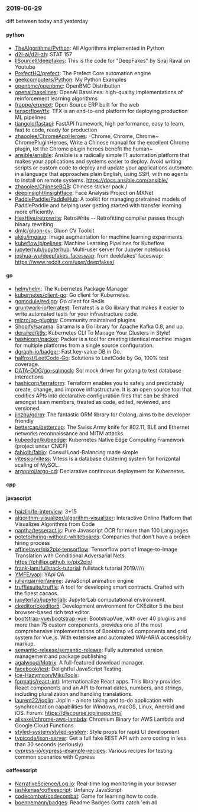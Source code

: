 ### 2019-06-29
diff between today and yesterday

#### python
* [TheAlgorithms/Python](https://github.com/TheAlgorithms/Python): All Algorithms implemented in Python
* [d2l-ai/d2l-zh](https://github.com/d2l-ai/d2l-zh): STAT 157
* [llSourcell/deepfakes](https://github.com/llSourcell/deepfakes): This is the code for "DeepFakes" by Siraj Raval on Youtube
* [PrefectHQ/prefect](https://github.com/PrefectHQ/prefect): The Prefect Core automation engine
* [geekcomputers/Python](https://github.com/geekcomputers/Python): My Python Examples
* [openbmc/openbmc](https://github.com/openbmc/openbmc): OpenBMC Distribution
* [openai/baselines](https://github.com/openai/baselines): OpenAI Baselines: high-quality implementations of reinforcement learning algorithms
* [frappe/erpnext](https://github.com/frappe/erpnext): Open Source ERP built for the web
* [tensorflow/tfx](https://github.com/tensorflow/tfx): TFX is an end-to-end platform for deploying production ML pipelines
* [tiangolo/fastapi](https://github.com/tiangolo/fastapi): FastAPI framework, high performance, easy to learn, fast to code, ready for production
* [zhaoolee/ChromeAppHeroes](https://github.com/zhaoolee/ChromeAppHeroes): -Chrome, Chrome, Chrome~ ChromePluginHeroes, Write a Chinese manual for the excellent Chrome plugin, let the Chrome plugin heroes benefit the human~
* [ansible/ansible](https://github.com/ansible/ansible): Ansible is a radically simple IT automation platform that makes your applications and systems easier to deploy. Avoid writing scripts or custom code to deploy and update your applications  automate in a language that approaches plain English, using SSH, with no agents to install on remote systems. https://docs.ansible.com/ansible/
* [zhaoolee/ChineseBQB](https://github.com/zhaoolee/ChineseBQB): Chinese sticker pack / 
* [deepinsight/insightface](https://github.com/deepinsight/insightface): Face Analysis Project on MXNet
* [PaddlePaddle/PaddleHub](https://github.com/PaddlePaddle/PaddleHub): A toolkit for managing pretrained models of PaddlePaddle and helping user getting started with transfer learning more efficiently. 
* [HexHive/retrowrite](https://github.com/HexHive/retrowrite): RetroWrite -- Retrofitting compiler passes though binary rewriting
* [dmlc/gluon-cv](https://github.com/dmlc/gluon-cv): Gluon CV Toolkit
* [aleju/imgaug](https://github.com/aleju/imgaug): Image augmentation for machine learning experiments.
* [kubeflow/pipelines](https://github.com/kubeflow/pipelines): Machine Learning Pipelines for Kubeflow
* [jupyterhub/jupyterhub](https://github.com/jupyterhub/jupyterhub): Multi-user server for Jupyter notebooks
* [joshua-wu/deepfakes_faceswap](https://github.com/joshua-wu/deepfakes_faceswap): from deekfakes' faceswap: https://www.reddit.com/user/deepfakes/

#### go
* [helm/helm](https://github.com/helm/helm): The Kubernetes Package Manager
* [kubernetes/client-go](https://github.com/kubernetes/client-go): Go client for Kubernetes.
* [gomodule/redigo](https://github.com/gomodule/redigo): Go client for Redis
* [gruntwork-io/terratest](https://github.com/gruntwork-io/terratest): Terratest is a Go library that makes it easier to write automated tests for your infrastructure code.
* [micro/go-plugins](https://github.com/micro/go-plugins): Community maintained plugins
* [Shopify/sarama](https://github.com/Shopify/sarama): Sarama is a Go library for Apache Kafka 0.8, and up.
* [derailed/k9s](https://github.com/derailed/k9s):  Kubernetes CLI To Manage Your Clusters In Style!
* [hashicorp/packer](https://github.com/hashicorp/packer): Packer is a tool for creating identical machine images for multiple platforms from a single source configuration.
* [dgraph-io/badger](https://github.com/dgraph-io/badger): Fast key-value DB in Go.
* [halfrost/LeetCode-Go](https://github.com/halfrost/LeetCode-Go):  Solutions to LeetCode by Go, 100% test coverage.
* [DATA-DOG/go-sqlmock](https://github.com/DATA-DOG/go-sqlmock): Sql mock driver for golang to test database interactions
* [hashicorp/terraform](https://github.com/hashicorp/terraform): Terraform enables you to safely and predictably create, change, and improve infrastructure. It is an open source tool that codifies APIs into declarative configuration files that can be shared amongst team members, treated as code, edited, reviewed, and versioned.
* [jinzhu/gorm](https://github.com/jinzhu/gorm): The fantastic ORM library for Golang, aims to be developer friendly
* [bettercap/bettercap](https://github.com/bettercap/bettercap): The Swiss Army knife for 802.11, BLE and Ethernet networks reconnaissance and MITM attacks.
* [kubeedge/kubeedge](https://github.com/kubeedge/kubeedge): Kubernetes Native Edge Computing Framework (project under CNCF)
* [fabiolb/fabio](https://github.com/fabiolb/fabio): Consul Load-Balancing made simple
* [vitessio/vitess](https://github.com/vitessio/vitess): Vitess is a database clustering system for horizontal scaling of MySQL.
* [argoproj/argo-cd](https://github.com/argoproj/argo-cd): Declarative continuous deployment for Kubernetes.

#### cpp

#### javascript
* [haizlin/fe-interview](https://github.com/haizlin/fe-interview):  3+15
* [algorithm-visualizer/algorithm-visualizer](https://github.com/algorithm-visualizer/algorithm-visualizer): Interactive Online Platform that Visualizes Algorithms from Code
* [naptha/tesseract.js](https://github.com/naptha/tesseract.js): Pure Javascript OCR for more than 100 Languages 
* [poteto/hiring-without-whiteboards](https://github.com/poteto/hiring-without-whiteboards):  Companies that don't have a broken hiring process
* [affinelayer/pix2pix-tensorflow](https://github.com/affinelayer/pix2pix-tensorflow): Tensorflow port of Image-to-Image Translation with Conditional Adversarial Nets https://phillipi.github.io/pix2pix/
* [frank-lam/fullstack-tutorial](https://github.com/frank-lam/fullstack-tutorial):  fullstack tutorial 2019/////
* [YMFE/yapi](https://github.com/YMFE/yapi): YApi QA
* [juliangarnier/anime](https://github.com/juliangarnier/anime): JavaScript animation engine
* [trufflesuite/truffle](https://github.com/trufflesuite/truffle): A tool for developing smart contracts. Crafted with the finest cacaos.
* [jupyterlab/jupyterlab](https://github.com/jupyterlab/jupyterlab): JupyterLab computational environment.
* [ckeditor/ckeditor5](https://github.com/ckeditor/ckeditor5): Development environment for CKEditor 5  the best browser-based rich text editor.
* [bootstrap-vue/bootstrap-vue](https://github.com/bootstrap-vue/bootstrap-vue): BootstrapVue, with over 40 plugins and more than 75 custom components, provides one of the most comprehensive implementations of Bootstrap v4 components and grid system for Vue.js. With extensive and automated WAI-ARIA accessibility markup.
* [semantic-release/semantic-release](https://github.com/semantic-release/semantic-release):  Fully automated version management and package publishing
* [agalwood/Motrix](https://github.com/agalwood/Motrix): A full-featured download manager.
* [facebook/jest](https://github.com/facebook/jest): Delightful JavaScript Testing.
* [Ice-Hazymoon/MikuTools](https://github.com/Ice-Hazymoon/MikuTools): 
* [formatjs/react-intl](https://github.com/formatjs/react-intl): Internationalize React apps. This library provides React components and an API to format dates, numbers, and strings, including pluralization and handling translations.
* [laurent22/joplin](https://github.com/laurent22/joplin): Joplin - a note taking and to-do application with synchronization capabilities for Windows, macOS, Linux, Android and iOS. Forum: https://discourse.joplinapp.org/
* [alixaxel/chrome-aws-lambda](https://github.com/alixaxel/chrome-aws-lambda): Chromium Binary for AWS Lambda and Google Cloud Functions
* [styled-system/styled-system](https://github.com/styled-system/styled-system):  Style props for rapid UI development
* [typicode/json-server](https://github.com/typicode/json-server): Get a full fake REST API with zero coding in less than 30 seconds (seriously)
* [cypress-io/cypress-example-recipes](https://github.com/cypress-io/cypress-example-recipes): Various recipes for testing common scenarios with Cypress

#### coffeescript
* [NarrativeScience/Log.io](https://github.com/NarrativeScience/Log.io): Real-time log monitoring in your browser
* [jashkenas/coffeescript](https://github.com/jashkenas/coffeescript): Unfancy JavaScript
* [codecombat/codecombat](https://github.com/codecombat/codecombat): Game for learning how to code.
* [boennemann/badges](https://github.com/boennemann/badges):  Readme Badges  Gotta catch 'em all
